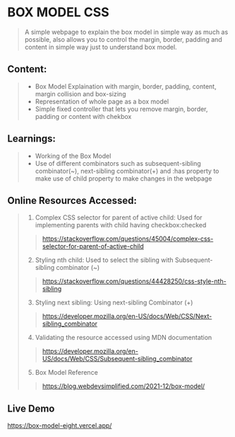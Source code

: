 # BOX MODEL CSS
> A simple webpage to explain the box model in simple way as much as possible, also allows you to control the margin, border, padding and content in simple way just to understand box model.

## Content:
> - Box Model Explaination with margin, border, padding, content, margin collision and box-sizing
> - Representation of whole page as a box model
> - Simple fixed controller that lets you remove margin, border, padding or content with chekbox

## Learnings:
> - Working of the Box Model
> - Use of different combinators such as subsequent-sibling combinator(~), next-sibling combinator(+) and :has property to make use of child property to make changes in the webpage

## Online Resources Accessed:
> 1. Complex CSS selector for parent of active child: Used for implementing parents with child having checkbox:checked
> > https://stackoverflow.com/questions/45004/complex-css-selector-for-parent-of-active-child
> 2. Styling nth child: Used to select the sibling with Subsequent-sibling combinator (~)
> > https://stackoverflow.com/questions/44428250/css-style-nth-sibling
> 3. Styling next sibling: Using next-sibling Combinator (+)
> > https://developer.mozilla.org/en-US/docs/Web/CSS/Next-sibling_combinator
> 4. Validating the resource accessed using MDN documentation
> > https://developer.mozilla.org/en-US/docs/Web/CSS/Subsequent-sibling_combinator
> 5. Box Model Reference
> > https://blog.webdevsimplified.com/2021-12/box-model/

## Live Demo
https://box-model-eight.vercel.app/
